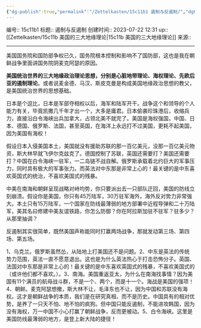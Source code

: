```yaml
---
{"dg-publish":true,"permalink":"/Zettelkasten/15c11b1 遏制与反遏制/","dgPassFrontmatter":true}
---
```


编号:: 15c11b1
标题:: 遏制与反遏制
创建时间:: 2023-07-22 12:31
up:: [[Zettelkasten/15c11b 美国的三大地缘理论\|15c11b 美国的三大地缘理论]]
来源:: 

---
美国国务院和国防部争权已久，国务院根本控制和影响不了国防部，这也是我在朝鲜战争里面讲国务院阴麦克阿瑟的原因。

**美国统治世界的三大地缘政治理论思想，分别是心脏地带理论、海权理论、先欧后亚的遏制理论**。或者说麦金德、马汉、斯皮克曼是构成美国地缘政治思想的教父，是美国统治世界的思想基础。

日本是个逗比，日本是军部夺相权以后，海军和陆军开干。战争这个和领导的个人能力有关，毕竟凯撒几千年才出一个，大多是庸君。日本偷袭珍珠港后，收缩兵力，直接沿白令海峡出兵加拿大，占领北美不就完了。美国是海权强国，中国、日本、德国、俄罗斯、法国，甚至英国，在海洋上永远打不过美国，更耗不起美国，因为美国有海权！

假设日本入侵美国本土，美国就没有援助苏联的那一百亿美元，没那一百亿美元物资，斯大林早就飞伊尔克兹克了。德国控制了苏联，英国还需要打？美国还需要打？中国在白令海峡一驻军，一二岛链不战自解。俄罗斯承载着北约巨大的军事压力，同时具有极大的军事张力。而英法对中东那是非常上心的！最关键的是中东喜欢英国式的统治，不喜欢美国式的残暴。

中美在南海和朝鲜呈现战略对峙均势，你只要派出去一只部队迂回，美国的防线立刻崩溃。假设你是美国，你只有45万陆军，30万驻军海外，海外反对势力非常强大。本土只有15万陆军，一个国家在防线最薄弱的地方部署中近程导弹和二十万陆军，美其名曰修建中美友谊铁路，你怎么防御？你在阿拉斯加驻不驻军？驻多少？从那里抽调？

反遏制其实很简单，既然美国声称能同时打赢两场战争，那就发动第三场、第四场、第五场。

1、乌克兰。俄罗斯虽然怂，从陆地上打美国还不是问题。2、中东是英法的传统势力范围，英法一直不愿意退出。这也是为什么英法热心于打击恐怖分子。英国、法国对中东那是非常上心的！最关键的是中东喜欢英国式的残暴，不喜欢美国式的（或许他们都不喜欢。）。3、南海。美国重返亚太，为什么在南海找事情？因为美国有11个满员的航母战斗群，不是一个、两个，而是十一个。海战是美国的强项！4、朝鲜。麦克阿瑟想撤，斯大林不让，毛泽东也不让，因为中国和苏联没有海权。这才是朝鲜战争的本质，我们是在研究真相，而不是历史。中国具有的相对优势，是养了一只天不怕、地不怕的疯狗。但中国只能反遏制，不能进攻韩国，因为没有海权，万一中国不小心打赢了朝鲜战争，反而更被动。5、白令海峡。这里是美国防线最薄弱的地方，是登上新大陆的捷径！